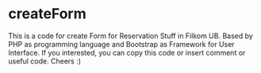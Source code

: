 # createForm
This is a code for create Form for Reservation Stuff in Filkom UB. Based by PHP as programming language and Bootstrap as Framework for User Interface. If you interested, you can copy this code or insert comment or useful code. Cheers :)

